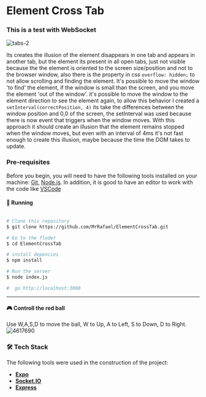 # Element Cross Tab

### This is a test with WebSocket

![tabs-2](https://github.com/MrRafael/ElementCrossTab/assets/19240037/817de62e-5098-41ea-bdbb-8a376a17d5aa)



Its creates the illusion of the element disappears in one tab and appears in another tab, but the element its present in all open tabs, just not visible because the the element is oriented to the screen size/position and not to the browser window, also there is the property in css ```overflow: hidden;``` to not allow scrolling and finding the element.
It's possible to move the window 'to find' the element, if the window is small than the screen, and you move the element 'out of the window'. it's possible to move the window to the element direction to see the element again, to allow this behavior I created a ```setInterval(correctPosition, 4)``` its take the differences between the window position and 0,0 of the screen, the setInterval was used because there is now event that triggers when the window moves. With this approach it should create an illusion that the element remains stopped when the window moves, but even with an interval of 4ms it's not fast enough to create this illusion, maybe because the time the DOM takes to update.

### Pre-requisites
Before you begin, you will need to have the following tools installed on your machine:
[Git](https://git-scm.com), [Node.js](https://nodejs.org/en/).
In addition, it is good to have an editor to work with the code like [VSCode](https://code.visualstudio.com/)

#### 🎲 Running

```bash

# Clone this repository
$ git clone https://github.com/MrRafael/ElementCrossTab.git

# Go to the floder
$ cd ElementCrossTab

# install depencies
$ npm install

# Run the server
$ node index.js

#  go http://localhost:3000 

```
---

#### :video_game: Controll the red ball
Use W,A,S,D to move the ball, W to Up, A to Left, S to Down, D to Right.
![4617690](https://github.com/MrRafael/ElementCrossTab/assets/19240037/7ba5f396-23e5-4978-9aab-baa3c10c3570)


<h3 id="tech-stack"> 🛠 Tech Stack </h3>

The following tools were used in the construction of the project:

-   **[Expo](https://expo.io/)**
-   **[Socket.IO](https://socket.io/)**
-   **[Express](https://expressjs.com/)**
